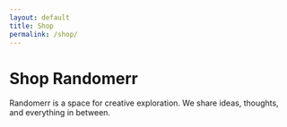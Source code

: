 ```yaml
---
layout: default
title: Shop
permalink: /shop/
---
```


# Shop Randomerr

Randomerr is a space for creative exploration. We share ideas, thoughts, and everything in between.

<div id="products-container"></div>

<script>
document.addEventListener('DOMContentLoaded', function() {
    const productsContainer = document.getElementById('products-container');

    fetch('https://m-cochran.github.io/Randomerr/products.json')
        .then(response => response.json())
        .then(data => {
            data.result.forEach(product => {
                const productDiv = document.createElement('div');
                productDiv.className = 'product';

                const productImage = document.createElement('img');
                productImage.src = product.image;
                productImage.alt = product.title;
                productDiv.appendChild(productImage);

                const productTitle = document.createElement('div');
                productTitle.className = 'product-title';
                productTitle.textContent = product.title;
                productDiv.appendChild(productTitle);

                const productDescription = document.createElement('div');
                productDescription.className = 'product-description';
                productDescription.textContent = product.description.substring(0, 150) + '...';
                productDiv.appendChild(productDescription);

                const productPrice = document.createElement('div');
                productPrice.className = 'product-price';
                productPrice.textContent = `$${product.price}`;
                productDiv.appendChild(productPrice);

                productsContainer.appendChild(productDiv);
            });
        })
        .catch(error => {
            console.error('Error fetching products:', error);
            productsContainer.textContent = 'Sorry, we are unable to load products at the moment.';
        });
});
</script>



<script>
document.addEventListener('DOMContentLoaded', function() {
    const productsContainer = document.getElementById('products-container');

    fetch('https://m-cochran.github.io/Randomerr/products.json')
        .then(response => response.json())
        .then(data => {
            // Check if the JSON structure matches what you're expecting
            if (Array.isArray(data)) {
                data.forEach(product => {
                    const productDiv = document.createElement('div');
                    productDiv.className = 'product';

                    // Accessing the product image (make sure this key exists in your JSON)
                    const productImage = document.createElement('img');
                    productImage.src = product.thumbnail_url; // Change to actual property name in your JSON
                    productImage.alt = product.name; // Change to actual property name in your JSON
                    productDiv.appendChild(productImage);

                    // Accessing the product title
                    const productTitle = document.createElement('div');
                    productTitle.className = 'product-title';
                    productTitle.textContent = product.name; // Change to actual property name in your JSON
                    productDiv.appendChild(productTitle);

                    // Accessing the product description (if available)
                    const productDescription = document.createElement('div');
                    productDescription.className = 'product-description';
                    productDescription.textContent = 'Description unavailable.'; // Default text in case description is missing
                    if (product.description) {
                        productDescription.textContent = product.description.substring(0, 150) + '...'; // Change to actual property name in your JSON
                    }
                    productDiv.appendChild(productDescription);

                    // Accessing the product price (if available)
                    const productPrice = document.createElement('div');
                    productPrice.className = 'product-price';
                    productPrice.textContent = 'Price unavailable.'; // Default text in case price is missing
                    if (product.variants && product.variants[0] && product.variants[0].price) {
                        productPrice.textContent = `$${product.variants[0].price}`; // Change to actual property name in your JSON
                    }
                    productDiv.appendChild(productPrice);

                    productsContainer.appendChild(productDiv);
                });
            } else {
                console.error('Unexpected JSON structure:', data);
                productsContainer.textContent = 'Sorry, we are unable to load products at the moment.';
            }
        })
        .catch(error => {
            console.error('Error fetching products:', error);
            productsContainer.textContent = 'Sorry, we are unable to load products at the moment.';
        });
});
</script>
